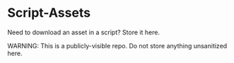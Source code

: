 # Script-Assets
Need to download an asset in a script?  Store it here.  

WARNING: This is a publicly-visible repo.  Do not store anything unsanitized here.
